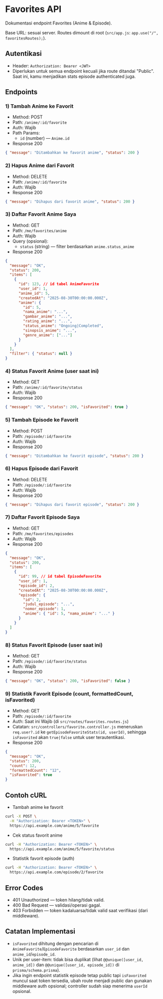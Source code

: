 # Favorites API

Dokumentasi endpoint Favorites (Anime & Episode).

Base URL: sesuai server. Routes dimount di root (`src/app.js`: `app.use("/", favoritesRoutes);`).

## Autentikasi

- Header: `Authorization: Bearer <JWT>`
- Diperlukan untuk semua endpoint kecuali jika route ditandai "Public". Saat ini, kamu menjadikan stats episode authenticated juga.

## Endpoints

### 1) Tambah Anime ke Favorit
- Method: POST
- Path: `/anime/:id/favorite`
- Auth: Wajib
- Path Params:
  - `id` (number) — `Anime.id`
- Response 200
```json
{ "message": "Ditambahkan ke favorit anime", "status": 200 }
```

### 2) Hapus Anime dari Favorit
- Method: DELETE
- Path: `/anime/:id/favorite`
- Auth: Wajib
- Response 200
```json
{ "message": "Dihapus dari favorit anime", "status": 200 }
```

### 3) Daftar Favorit Anime Saya
- Method: GET
- Path: `/me/favorites/anime`
- Auth: Wajib
- Query (opsional):
  - `status` (string) — filter berdasarkan `anime.status_anime`
- Response 200
```json
{
  "message": "OK",
  "status": 200,
  "items": [
    {
      "id": 123, // id tabel AnimeFavorite
      "user_id": 1,
      "anime_id": 5,
      "createdAt": "2025-08-30T00:00:00.000Z",
      "anime": {
        "id": 5,
        "nama_anime": "...",
        "gambar_anime": "...",
        "rating_anime": "...",
        "status_anime": "Ongoing|Completed",
        "sinopsis_anime": "...",
        "genre_anime": ["..."]
      }
    }
  ],
  "filter": { "status": null }
}
```

### 4) Status Favorit Anime (user saat ini)
- Method: GET
- Path: `/anime/:id/favorite/status`
- Auth: Wajib
- Response 200
```json
{ "message": "OK", "status": 200, "isFavorited": true }
```

### 5) Tambah Episode ke Favorit
- Method: POST
- Path: `/episode/:id/favorite`
- Auth: Wajib
- Response 200
```json
{ "message": "Ditambahkan ke favorit episode", "status": 200 }
```

### 6) Hapus Episode dari Favorit
- Method: DELETE
- Path: `/episode/:id/favorite`
- Auth: Wajib
- Response 200
```json
{ "message": "Dihapus dari favorit episode", "status": 200 }
```

### 7) Daftar Favorit Episode Saya
- Method: GET
- Path: `/me/favorites/episodes`
- Auth: Wajib
- Response 200
```json
{
  "message": "OK",
  "status": 200,
  "items": [
    {
      "id": 99, // id tabel EpisodeFavorite
      "user_id": 1,
      "episode_id": 2,
      "createdAt": "2025-08-30T00:00:00.000Z",
      "episode": {
        "id": 2,
        "judul_episode": "...",
        "nomor_episode": 1,
        "anime": { "id": 5, "nama_anime": "..." }
      }
    }
  ]
}
```

### 8) Status Favorit Episode (user saat ini)
- Method: GET
- Path: `/episode/:id/favorite/status`
- Auth: Wajib
- Response 200
```json
{ "message": "OK", "status": 200, "isFavorited": false }
```

### 9) Statistik Favorit Episode (count, formattedCount, isFavorited)
- Method: GET
- Path: `/episode/:id/favorite`
- Auth: Saat ini Wajib (di `src/routes/favorites.routes.js`)
- Catatan: `src/controllers/favorite.controller.js` meneruskan `req.user?.id` ke `getEpisodeFavoriteStats(id, userId)`, sehingga `isFavorited` akan `true|false` untuk user terautentikasi.
- Response 200
```json
{
  "message": "OK",
  "status": 200,
  "count": 12,
  "formattedCount": "12",
  "isFavorited": true
}
```

## Contoh cURL

- Tambah anime ke favorit
```bash
curl -X POST \
  -H "Authorization: Bearer <TOKEN>" \
  https://api.example.com/anime/5/favorite
```

- Cek status favorit anime
```bash
curl -H "Authorization: Bearer <TOKEN>" \
  https://api.example.com/anime/5/favorite/status
```

- Statistik favorit episode (auth)
```bash
curl -H "Authorization: Bearer <TOKEN>" \
  https://api.example.com/episode/2/favorite
```

## Error Codes
- 401 Unauthorized — token hilang/tidak valid.
- 400 Bad Request — validasi/operasi gagal.
- 403 Forbidden — token kadaluarsa/tidak valid saat verifikasi (dari middleware).

## Catatan Implementasi
- `isFavorited` dihitung dengan pencarian di `AnimeFavorite`/`EpisodeFavorite` berdasarkan `user_id` dan `anime_id`/`episode_id`.
- Unik per user-item: tidak bisa duplikat (lihat `@@unique([user_id, anime_id])` dan `@@unique([user_id, episode_id])` di `prisma/schema.prisma`).
- Jika ingin endpoint statistik episode tetap public tapi `isFavorited` muncul saat token tersedia, ubah route menjadi public dan gunakan middleware auth opsional; controller sudah siap menerima `userId` opsional.
